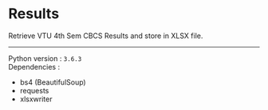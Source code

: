 # Results

Retrieve VTU 4th Sem CBCS Results and store in XLSX file.

---

Python version : `3.6.3`  
Dependencies :
* bs4 (BeautifulSoup)
* requests
* xlsxwriter 

